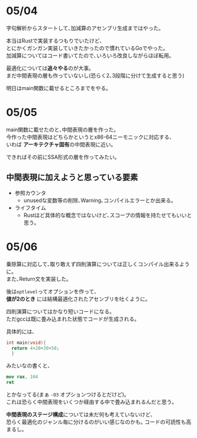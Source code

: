 # 05/04

字句解析からスタートして､加減算のアセンブリ生成まではやった｡

本当はRustで実装するつもりでいたけど､  
とにかくガンガン実装していきたかったので慣れているGoでやった｡  
加減算についてはコード書いてたので､いろいろ改良しながらほぼ転用｡

最適化については**追々やる**のが大事｡  
まだ中間表現の層も作っていないし(恐らく2､3段階に分けて生成すると思う)

明日はmain関数に載せるところまでをやる｡

# 05/05

main関数に載せたのと､中間表現の層を作った｡  
今作った中間表現はどちらかというとx86-64ニーモニックに対応する､  
いわば **アーキテクチャ固有**の中間表現に近い｡  

できればその前にSSA形式の層を作ってみたい｡  

## 中間表現に加えようと思っている要素

- 参照カウンタ
  - unusedな変数等の削除､Warning､コンパイルエラーとか出来る｡
- ライフタイム
  - Rustほど具体的な概念ではないけど､スコープの情報を持たせてもいいと思う｡

# 05/06

乗除算に対応して､取り敢えず四則演算については正しくコンパイル出来るように｡  
また､Return文を実装した｡  

後は`optlevel`ってオプションを作って､  
**値が2のとき** には結構最適化されたアセンブリを吐くように｡  

四則演算についてはかなり短いコードになる｡  
ただgccは既に畳み込まれた状態でコードが生成される｡  

具体的には､  

```c
int main(void){
  return 4+20+30+50;
  }
```

みたいなの書くと､  

```nasm
mov rax, 104
ret
```

とかなってる(まぁ `-O3` オプションつけるとだけど)｡  
これは恐らく中間表現をいくつか経由する中で畳み込まれるんだと思う｡  

**中間表現のステージ構成**については未だ何も考えていないけど､  
恐らく最適化のジャンル毎に分けるのがいい感じなのかも｡  コードの可読性も高まるし｡  


